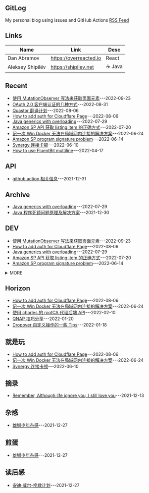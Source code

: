 ## GitLog 
My personal blog using issues and GitHub Actions [RSS Feed](https://bxb100.github.io/blog/feed.xml)
## Links
| Name | Link | Desc |
| ---- | ---- | ---- |
| Dan Abramov | https://overreacted.io | React |
| Aleksey Shipilëv | https://shipilev.net | ☕ Java |

## Recent
- [使用 MutationObserver 写法来获取页面元素](https://github.com/bxb100/blog/issues/24)---2022-09-23
- [OAuth 2.0 客户端认证的几种方式](https://github.com/bxb100/blog/issues/23)---2022-08-31
- [Quastor 翻译计划](https://github.com/bxb100/blog/issues/22)---2022-08-06
- [How to add auth for Cloudflare Page](https://github.com/bxb100/blog/issues/21)---2022-08-06
- [Java generics with overloading](https://github.com/bxb100/blog/issues/20)---2022-07-29
- [Amazon SP API 获取 listing item 的正确方式](https://github.com/bxb100/blog/issues/19)---2022-07-20
- [记一次 Win Docker 无法在局域网内连接的解决方案](https://github.com/bxb100/blog/issues/18)---2022-06-24
- [Amazon SP program signature problem](https://github.com/bxb100/blog/issues/17)---2022-06-14
- [Synergy 连接卡顿](https://github.com/bxb100/blog/issues/16)---2022-06-10
- [How to use FluentBit multiline](https://github.com/bxb100/blog/issues/15)---2022-04-17

## API
- [github action 相关信息](https://github.com/bxb100/blog/issues/7)---2021-12-31


## Archive
- [Java generics with overloading](https://github.com/bxb100/blog/issues/20)---2022-07-29
- [Java 程序死锁问题原理及解决方案](https://github.com/bxb100/blog/issues/6)---2021-12-30


## DEV
- [使用 MutationObserver 写法来获取页面元素](https://github.com/bxb100/blog/issues/24)---2022-09-23
- [How to add auth for Cloudflare Page](https://github.com/bxb100/blog/issues/21)---2022-08-06
- [Java generics with overloading](https://github.com/bxb100/blog/issues/20)---2022-07-29
- [Amazon SP API 获取 listing item 的正确方式](https://github.com/bxb100/blog/issues/19)---2022-07-20
- [Amazon SP program signature problem](https://github.com/bxb100/blog/issues/17)---2022-06-14
<details><summary>MORE</summary>

- [How to use FluentBit multiline](https://github.com/bxb100/blog/issues/15)---2022-04-17
- [实现 TDD 的一些捷径](https://github.com/bxb100/blog/issues/14)---2022-04-06
</details>


## Horizon
- [How to add auth for Cloudflare Page](https://github.com/bxb100/blog/issues/21)---2022-08-06
- [记一次 Win Docker 无法在局域网内连接的解决方案](https://github.com/bxb100/blog/issues/18)---2022-06-24
- [使用 charles 的 rootCA  代理后端 API](https://github.com/bxb100/blog/issues/10)---2022-02-10
- [QNAP 技巧分享](https://github.com/bxb100/blog/issues/9)---2022-01-20
- [Dropover 自定义操作的一些 Tips](https://github.com/bxb100/blog/issues/8)---2022-01-18


## 就是玩
- [How to add auth for Cloudflare Page](https://github.com/bxb100/blog/issues/21)---2022-08-06
- [记一次 Win Docker 无法在局域网内连接的解决方案](https://github.com/bxb100/blog/issues/18)---2022-06-24
- [Synergy 连接卡顿](https://github.com/bxb100/blog/issues/16)---2022-06-10


## 摘录
- [Remember, Although life ignore you, I still love you](https://github.com/bxb100/blog/issues/3)---2021-12-13


## 杂感
- [雄狮少年杂感](https://github.com/bxb100/blog/issues/5)---2021-12-27


## 煎蛋
- [雄狮少年杂感](https://github.com/bxb100/blog/issues/5)---2021-12-27


## 读后感
- [安迪·威尔-挽救计划](https://github.com/bxb100/blog/issues/4)---2021-12-27

